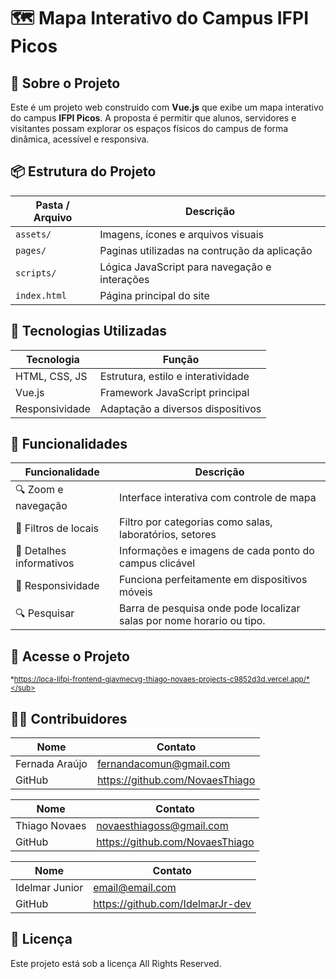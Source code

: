 
# 🗺️ Mapa Interativo do Campus IFPI Picos

## 🎯 Sobre o Projeto

Este é um projeto web construído com **Vue.js** que exibe um mapa interativo do campus **IFPI Picos**. A proposta é permitir que alunos, servidores e visitantes possam explorar os espaços físicos do campus de forma dinâmica, acessível e responsiva.

## 📦 Estrutura do Projeto

| Pasta / Arquivo      | Descrição                                       |
|---------------------|--------------------------------------------------|
| `assets/`           | Imagens, ícones e arquivos visuais               |
| `pages/`             | Paginas utilizadas na contrução da aplicação    |
| `scripts/`          | Lógica JavaScript para navegação e interações    |
| `index.html`        | Página principal do site                         |

## 🔧 Tecnologias Utilizadas

| Tecnologia       | Função                           |
|------------------|----------------------------------|
| HTML, CSS, JS    | Estrutura, estilo e interatividade |
| Vue.js           |Framework JavaScript principal      |
| Responsividade   | Adaptação a diversos dispositivos  |

## 🧭 Funcionalidades

| Funcionalidade        | Descrição                                                           |
|------------------------|----------------------------------------------------------------------|
| 🔍 Zoom e navegação     | Interface interativa com controle de mapa                             |
| 🎯 Filtros de locais    | Filtro por categorias como salas, laboratórios, setores               |
| 🧾 Detalhes informativos | Informações e imagens de cada ponto do campus clicável               |
| 📱 Responsividade       | Funciona perfeitamente em dispositivos móveis                         |
| 🔍 Pesquisar            | Barra  de pesquisa onde pode localizar salas por nome horario ou tipo.|


## 🚀 Acesse o Projeto 
<sub>*https://loca-lifpi-frontend-gjavmecvg-thiago-novaes-projects-c9852d3d.vercel.app/*</sub>

## 🧑‍💻 Contribuidores

| Nome         | Contato                       |
|--------------|-------------------------------|
| Fernada Araújo| fernandacomun@gmail.com             |
| GitHub       | https://github.com/NovaesThiago      |

| Nome         | Contato                       |
|--------------|-------------------------------|
| Thiago Novaes| novaesthiagoss@gmail.com             |
| GitHub       | https://github.com/NovaesThiago      |

| Nome         | Contato                       |
|--------------|-------------------------------|
| Idelmar Junior| email@email.com              |
| GitHub       | https://github.com/IdelmarJr-dev    |

## 📜 Licença

Este projeto está sob a licença All Rights Reserved.
